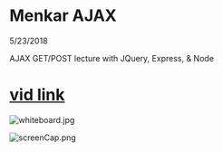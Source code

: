 Menkar AJAX
===

5/23/2018

AJAX GET/POST lecture with JQuery, Express, & Node

[vid link](https://vimeo.com/271567566)
===

![whiteboard.jpg](whiteboard.jpg)

![screenCap.png](screenCap.png)
